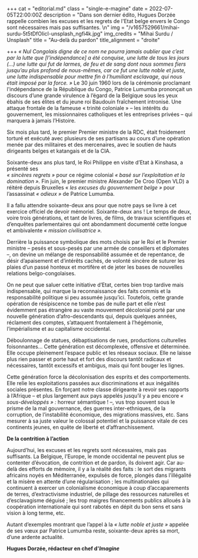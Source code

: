 +++
cat = "editorial.md"
class = "single-e-magine"
date = 2022-07-05T22:00:00Z
description = "Dans son dernier édito, Hugues Dorzée rappelle combien les excuses et les regrets de l'Etat belge envers le Congo sont nécessaires mais pas suffisantes. \n"
img = "/v1657529661/mihai-surdu-5t5tDfOIicI-unsplash_ngfi4k.jpg"
img_credits = "Mihai Surdu / Unsplash"
title = "Au-delà du pardon"
title_alignment = "droite"

+++
_« Nul Congolais digne de ce nom ne pourra jamais oublier que c’est par la lutte que \[l’indépendance\] a été conquise, une lutte de tous les jours (…) une lutte qui fut de larmes, de feu et de sang dont nous sommes fiers jusqu’au plus profond de nous-mêmes, car ce fut une lutte noble et juste, une lutte indispensable pour mettre fin à l’humiliant esclavage, qui nous était imposé par la force. »_ Le 30 juin 1960 lors de la cérémonie proclamant l'indépendance de la République du Congo, Patrice Lumumba prononçait un discours d’une grande virulence à l’égard de la Belgique sous les yeux ébahis de ses élites et du jeune roi Baudouin fraîchement intronisé. Une attaque frontale de la fameuse « trinité coloniale » – les intérêts du gouvernement, les missionnaires catholiques et les entreprises privées – qui marquera à jamais l’Histoire.

Six mois plus tard, le premier Premier ministre de la RDC, était froidement torturé et exécuté avec plusieurs de ses partisans au cours d’une opération menée par des militaires et des mercenaires, avec le soutien de hauts dirigeants belges et katangais et de la CIA.

Soixante-deux ans plus tard, le Roi Philippe en visite d’Etat à Kinshasa, a présenté ses  
_« sincères regrets »_ pour ce régime colonial _« basé sur l’exploitation et la domination »._ Fin juin, le premier ministre Alexander De Croo (Open VLD) a réitéré depuis Bruxelles « _les excuses du gouvernement belge »_ pour l’assassinat _« odieux »_ de Patrice Lumumba.

Il a fallu attendre soixante-deux ans pour que notre pays se livre à cet exercice officiel de devoir mémoriel. Soixante-deux ans ! Le temps de deux, voire trois générations, et tant de livres, de films, de travaux scientifiques et d’enquêtes parlementaires qui ont abondamment documenté cette longue et ambivalente _« mission civilisatrice »._

Derrière la puissance symbolique des mots choisis par le Roi et le Premier ministre – pesés et sous-pesés par une armée de conseillers et diplomates –, on devine un mélange de responsabilité assumée et de repentance, de désir d’apaisement et d’intérêts cachés, de volonté sincère de suturer les plaies d’un passé honteux et mortifère et de jeter les bases de nouvelles relations belgo-congolaises.

On ne peut que saluer cette initiative d’Etat, certes bien trop tardive mais indispensable, qui marque la reconnaissance des faits commis et la responsabilité politique si peu assumée jusqu’ici. Toutefois, cette grande opération de résipiscence ne tombe pas de nulle part et elle n’est évidemment pas étrangère au vaste mouvement décolonial porté par une nouvelle génération d’afro-descendants qui, depuis quelques années, réclament des comptes, s’attaquent frontalement à l’hégémonie, l’impérialisme et au capitalisme occidental.

Déboulonnage de statues, débaptisations de rues, productions culturelles foisonnantes… Cette génération est décomplexée, offensive et déterminée. Elle occupe pleinement l’espace public et les réseaux sociaux. Elle ne laisse plus rien passer et porte haut et fort des discours tantôt radicaux et nécessaires, tantôt excessifs et ambigus, mais qui font bouger les lignes.

Cette génération force la décolonisation des esprits et des comportements. Elle relie les exploitations passées aux discriminations et aux inégalités sociales présentes. En forçant notre classe dirigeante à revoir ses rapports à l’Afrique – et plus largement aux pays appelés jusqu’il y a peu encore _« sous-développés » :_ horreur sémantique ! –, vus trop souvent sous le prisme de la mal gouvernance, des guerres inter-ethniques, de la corruption, de l’instabilité économique, des migrations massives, etc. Sans mesurer à sa juste valeur le colossal potentiel et la puissance vitale de ces continents jeunes, en quête de liberté et d’affranchissement.

**De la contrition à l’action**

Aujourd’hui, les excuses et les regrets sont nécessaires, mais pas suffisants. La Belgique, l’Europe, le monde occidental ne peuvent plus se contenter d’évocation, de contrition et de pardon, ils doivent agir. Car au-delà des efforts de mémoire, il y a la réalité des faits : le sort des migrants africains noyés en Méditerranée, expulsés de force, plongés dans l’illégalité et la misère en attente d’une régularisation ; les multinationales qui continuent à exercer un colonialisme économique à coup d’accaparements de terres, d’extractivisme industriel, de pillage des ressources naturelles et d’esclavagisme déguisé ; les trop maigres financements publics alloués à la coopération internationale qui sont rabotés en dépit du bon sens et sans vision à long terme, etc.

Autant d’exemples montrant que l’appel à la _« lutte_ _noble et juste »_ appelée de ses vœux par Patrice Lumumba reste, soixante-deux après sa mort, d’une ardente actualité. 

**Hugues Dorzée, rédacteur en chef d'_Imagine_**